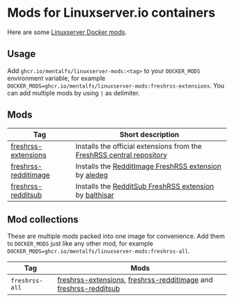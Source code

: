 # Mods for Linuxserver.io containers

Here are some [Linuxserver Docker mods](https://github.com/linuxserver/docker-mods/).


## Usage

Add `ghcr.io/mentalfs/linuxserver-mods:<tag>` to your `DOCKER_MODS` environment variable, for example `DOCKER_MODS=ghcr.io/mentalfs/linuxserver-mods:freshrss-extensions`. You can add multiple mods by using `|` as delimiter.


## Mods

| Tag                    | Short description                                                                        |
|------------------------|------------------------------------------------------------------------------------------|
| [freshrss-extensions]  | Installs the official extensions from the [FreshRSS central repository]                  |
| [freshrss-redditimage] | Installs the [RedditImage FreshRSS extension] by [aledeg](https://github.com/aledeg)     |
| [freshrss-redditsub]   | Installs the [RedditSub FreshRSS extension] by [balthisar](https://github.com/balthisar) |

## Mod collections

These are multiple mods packed into one image for convenience. Add them to `DOCKER_MODS` just like any other mod, for example `DOCKER_MODS=ghcr.io/mentalfs/linuxserver-mods:freshrss-all`.

| Tag                    | Mods                                                                                     |
|------------------------|------------------------------------------------------------------------------------------|
| `freshrss-all`         | [freshrss-extensions], [freshrss-redditimage] and [freshrss-redditsub]                   |


[freshrss-extensions]:            freshrss-extensions/README.md
[FreshRSS central repository]:    https://github.com/FreshRSS/Extensions
[freshrss-redditimage]:           freshrss-redditimage/README.md
[RedditImage FreshRSS extension]: https://github.com/aledeg/xExtension-RedditImage
[freshrss-redditsub]:             freshrss-redditsub/README.md
[RedditSub FreshRSS extension]:   https://github.com/balthisar/xExtension-RedditSub
